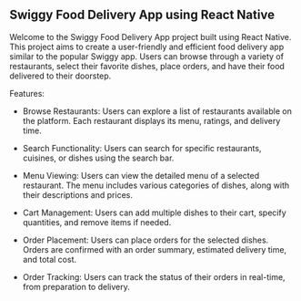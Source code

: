 ## Swiggy Food Delivery App using React Native

Welcome to the Swiggy Food Delivery App project built using React Native. This project aims to create a user-friendly and efficient food delivery app similar to the popular Swiggy app. Users can browse through a variety of restaurants, select their favorite dishes, place orders, and have their food delivered to their doorstep.

Features:
* Browse Restaurants: Users can explore a list of restaurants available on the platform. Each restaurant displays its menu, ratings, and delivery time.

* Search Functionality: Users can search for specific restaurants, cuisines, or dishes using the search bar.

* Menu Viewing: Users can view the detailed menu of a selected restaurant. The menu includes various categories of dishes, along with their descriptions and prices.

* Cart Management: Users can add multiple dishes to their cart, specify quantities, and remove items if needed.

* Order Placement: Users can place orders for the selected dishes. Orders are confirmed with an order summary, estimated delivery time, and total cost.

* Order Tracking: Users can track the status of their orders in real-time, from preparation to delivery.
